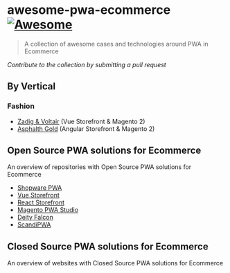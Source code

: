 # awesome-pwa-ecommerce [![Awesome](https://cdn.rawgit.com/sindresorhus/awesome/d7305f38d29fed78fa85652e3a63e154dd8e8829/media/badge.svg)](https://github.com/sindresorhus/awesome)

> A collection of awesome cases and technologies around PWA in Ecommerce

*Contribute to the collection by submitting a pull request*

## By Vertical
### Fashion
- [Zadig & Voltair](https://zadig-et-voltaire.com) (Vue Storefront & Magento 2)
- [Asphalth Gold](https://www.asphaltgold.com/en/) (Angular Storefront & Magento 2)

## Open Source PWA solutions for Ecommerce
An overview of repositories with Open Source PWA solutions for Ecommerce

- [Shopware PWA](https://github.com/DivanteLtd/shopware-pwa)
- [Vue Storefront](https://github.com/DivanteLtd/vue-storefront)
- [React Storefront](https://github.com/react-storefront-community/react-storefront)
- [Magento PWA Studio](https://github.com/magento/pwa-studio)
- [Deity Falcon](https://github.com/deity-io/falcon)
- [ScandiPWA](https://github.com/scandipwa)

## Closed Source PWA solutions for Ecommerce
An overview of websites with Closed Source PWA solutions for Ecommerce
